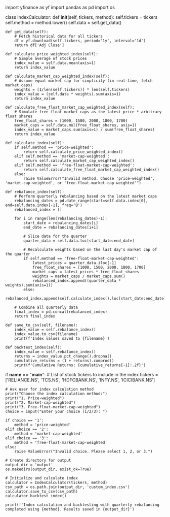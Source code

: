 import yfinance as yf
import pandas as pd
import os

class IndexCalculator:
    def __init__(self, tickers, method):
        self.tickers = tickers
        self.method = method.lower()
        self.data = self.get_data()

    def get_data(self):
        # Fetch historical data for all tickers
        df = yf.download(self.tickers, period='1y', interval='1d')
        return df['Adj Close']

    def calculate_price_weighted_index(self):
        # Simple average of stock prices
        index_value = self.data.mean(axis=1)
        return index_value

    def calculate_market_cap_weighted_index(self):
        # Assume equal market cap for simplicity (in real-time, fetch market caps)
        weights = [1/len(self.tickers)] * len(self.tickers)
        index_value = (self.data * weights).sum(axis=1)
        return index_value

    def calculate_free_float_market_cap_weighted_index(self):
        # Simulate free-float market caps as the latest price * arbitrary float shares
        free_float_shares = [1000, 1500, 2000, 1800, 1700]
        market_caps = self.data.mul(free_float_shares, axis=1)
        index_value = market_caps.sum(axis=1) / sum(free_float_shares)
        return index_value

    def calculate_index(self):
        if self.method == 'price-weighted':
            return self.calculate_price_weighted_index()
        elif self.method == 'market-cap-weighted':
            return self.calculate_market_cap_weighted_index()
        elif self.method == 'free-float-market-cap-weighted':
            return self.calculate_free_float_market_cap_weighted_index()
        else:
            raise ValueError("Invalid method. Choose 'price-weighted', 'market-cap-weighted', or 'free-float-market-cap-weighted'")

    def rebalance_index(self):
        # Perform quarterly rebalancing based on the latest market caps
        rebalancing_dates = pd.date_range(start=self.data.index[0], end=self.data.index[-1], freq='Q')
        rebalanced_index = []

        for i in range(len(rebalancing_dates)-1):
            start_date = rebalancing_dates[i]
            end_date = rebalancing_dates[i+1]

            # Slice data for the quarter
            quarter_data = self.data.loc[start_date:end_date]

            # Recalculate weights based on the last day's market cap of the quarter
            if self.method == 'free-float-market-cap-weighted':
                latest_prices = quarter_data.iloc[-1]
                free_float_shares = [1000, 1500, 2000, 1800, 1700]
                market_caps = latest_prices * free_float_shares
                weights = market_caps / market_caps.sum()
                rebalanced_index.append((quarter_data * weights).sum(axis=1))
            else:
                rebalanced_index.append(self.calculate_index().loc[start_date:end_date])

        # Combine all quarterly data
        final_index = pd.concat(rebalanced_index)
        return final_index

    def save_to_csv(self, filename):
        index_value = self.rebalance_index()
        index_value.to_csv(filename)
        print(f'Index values saved to {filename}')

    def backtest_index(self):
        index_value = self.rebalance_index()
        returns = index_value.pct_change().dropna()
        cumulative_returns = (1 + returns).cumprod()
        print(f'Cumulative Returns: {cumulative_returns[-1]:.2f}')

if __name__ == "__main__":
    # List of stock tickers to include in the index
    tickers = ['RELIANCE.NS', 'TCS.NS', 'HDFCBANK.NS', 'INFY.NS', 'ICICIBANK.NS']

    # Ask user for index calculation method
    print("Choose the index calculation method:")
    print("1. Price-weighted")
    print("2. Market-cap-weighted")
    print("3. Free-float-market-cap-weighted")
    choice = input("Enter your choice (1/2/3): ")

    if choice == '1':
        method = 'price-weighted'
    elif choice == '2':
        method = 'market-cap-weighted'
    elif choice == '3':
        method = 'free-float-market-cap-weighted'
    else:
        raise ValueError("Invalid choice. Please select 1, 2, or 3.")

    # Create directory for output
    output_dir = 'output'
    os.makedirs(output_dir, exist_ok=True)

    # Initialize and calculate index
    calculator = IndexCalculator(tickers, method)
    csv_path = os.path.join(output_dir, 'custom_index.csv')
    calculator.save_to_csv(csv_path)
    calculator.backtest_index()

    print(f'Index calculation and backtesting with quarterly rebalancing completed using {method}. Results saved in {output_dir}')
